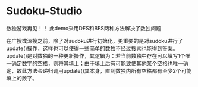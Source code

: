 # Sudoku-Studio
数独游戏再见！！
此demo采用DFS和BFS两种方法解决了数独问题


在广搜或深搜之前，除了对sudoku进行初始化，更重要的是对sudoku进行了update()操作，这样也可以使得一些简单的数独不经过搜索也能得到答案。
update()是对数独的一种更新操作，其逻辑为：若当前数独中存在可以填写1个唯一确定数字的空格，则将其填上；由于填上后有可能致使其他某个空格也唯一确定，故此方法会递归调用update()其本身，直到数独内所有空格都有至少2个可能填上的数字。

